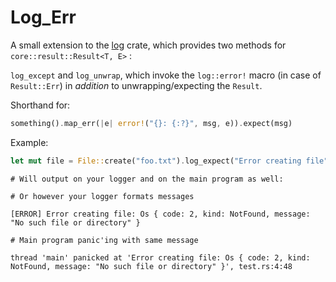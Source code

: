 # Log_Err
A small extension to the [log](https://crates.io/crates/log) crate, which provides two methods for `core::result::Result<T, E>` :

`log_except` and `log_unwrap`, which invoke the `log::error!` macro (in case of `Result::Err`) in _addition_ to unwrapping/expecting the `Result`.

Shorthand for:

```rust
something().map_err(|e| error!("{}: {:?}", msg, e)).expect(msg)
```

Example:

```rust
let mut file = File::create("foo.txt").log_expect("Error creating file");
```
```
# Will output on your logger and on the main program as well:

# Or however your logger formats messages

[ERROR] Error creating file: Os { code: 2, kind: NotFound, message: "No such file or directory" }

# Main program panic'ing with same message

thread 'main' panicked at 'Error creating file: Os { code: 2, kind: NotFound, message: "No such file or directory" }', test.rs:4:48
```